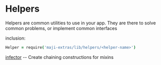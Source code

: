# Helpers

Helpers are common utilities to use in your app.
They are there to solve common problems, or implement common interfaces

inclusion:

```coffee
Helper = require('maji-extras/lib/helpers/<helper-name>')
```

[infector](./infector.md) -- Create chaining constructions for mixins
